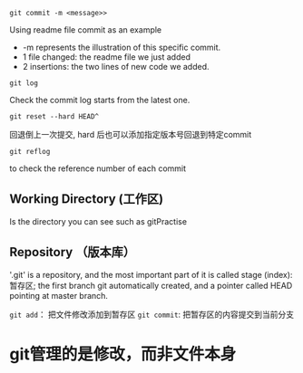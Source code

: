 `git commit -m <message>>`


Using readme file commit as an example
* -m represents the illustration of this specific commit.
* 1 file changed: the readme file we just added
* 2 insertions: the two lines of new code we added. 

`git log`

Check the commit log starts from the latest one.

`git reset --hard HEAD^`

回退倒上一次提交, hard 后也可以添加指定版本号回退到特定commit

`git reflog`

to check the reference number of each commit

## Working Directory (工作区)

Is the directory you can see such as gitPractise

## Repository （版本库）
'.git' is a repository, and the most important part of it is called stage (index):暂存区; the first branch git automatically created, and a pointer called HEAD pointing at master branch.

`git add`： 把文件修改添加到暂存区
`git commit`: 把暂存区的内容提交到当前分支



# git管理的是修改，而非文件本身

